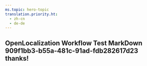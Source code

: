 ```yaml
---
ms.topic: hero-topic
translation.priority.ht: 
  - zh-cn
  - de-de
---
```

## OpenLocalization Workflow Test MarkDown 909f1bb3-b55a-481c-91ad-fdb282617d23 thanks!
